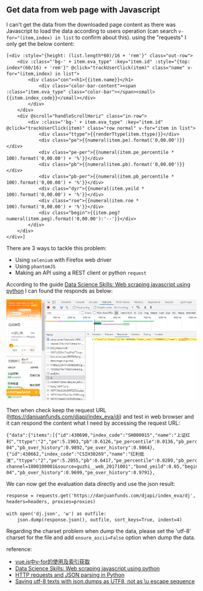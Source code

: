 ## Get data from web page with Javascript

I can't get the data from the downloaded page content as there was Javascript to load the data according to users operation (can search `v-for="(item,index) in list` to confirm about this). using the "requests" I only get the below content:

```
[<div :style="{height: (list.length*60)/16 + 'rem'}" class="out-row">
	<div :class="'bg-' + item.eva_type" :key="item.id" :style="{top: index*(60/16) + 'rem'}" @click="trackUserClick(item)" class="name" v-for="(item,index) in list">
		<div class="con"><h1>{{item.name}}</h1>
			<div class="color-bar-content"><span :class="item.eva_type" class="color-bar"></span><small>{{item.index_code}}</small></div>
		</div>
	</div>
	<div @scroll="handleScrollHoriz" class="in-row">
		<div :class="'bg-' + item.eva_type" :key="item.id" @click="trackUserClick(item)" class="row normal" v-for="item in list">
			<div class="ttype">{{renderTtype(item.ttype)}}</div>
			<div class="pe">{{numeral(item.pe).format('0,00.00')}}</div>
			<div class="pe-per">{{numeral(item.pe_percentile * 100).format('0,00.00') + '%'}}</div>
			<div class="pb">{{numeral(item.pb).format('0,00.00')}}</div>
			<div class="pb-per">{{numeral(item.pb_percentile * 100).format('0,00.00') + '%'}}</div>
			<div class="dyr">{{numeral(item.yeild * 100).format('0,00.00') + '%'}}</div>
			<div class="roe">{{numeral(item.roe * 100).format('0,00.00') + '%'}}</div>
			<div class="begin">{{item.peg?numeral(item.peg).format('0,00.00'):'--'}}</div>
		</div>
	</div>
</div>]
```

There are 3 ways to tackle this problem:

- Using `selenium` with Firefox web driver
- Using `phantomJS`
- Making an API using a REST client or python `request`

According to the guide [Data Science Skills: Web scraping javascript using python](https://towardsdatascience.com/data-science-skills-web-scraping-javascript-using-python-97a29738353f) I can found the responds as below:

![](find-respond-with-javascript-loaded.png)

Then when check keep the request URL (https://danjuanfunds.com/djapi/index_eva/dj) and test in web browser and it can respond the content what I need by accessing the request URL:

```
{"data":{"items":[{"id":430690,"index_code":"SH000015","name":"上证红利","ttype":"2","pe":5.1903,"pb":0.6126,"pe_percentile":0.0136,"pb_percentile":0.0108,"roe":0.118,"yeild":0.0604,"ts":1641225600000,"eva_type":"low","eva_type_int":0,"url":"","bond_yeild":0.05,"begin_at":1316448000000,"created_at":1641292701215,"updated_at":1641292701215,"peg":0.4652,"pb_flag":false,"date":"01-04","pb_over_history":0.9892,"pe_over_history":0.9864},{"id":430662,"index_code":"CSIH30269","name":"红利低波","ttype":"2","pe":5.2055,"pb":0.6417,"pe_percentile":0.0209,"pb_percentile":0.0301,"roe":0.1233,"yeild":0.0562,"ts":1641225600000,"eva_type":"low","eva_type_int":0,"url":"https://danjuanfunds.com/funding/005279?channel=1800100001&source=guzhi__web_20171001","bond_yeild":0.05,"begin_at":1387382400000,"created_at":1641292701215,"updated_at":1641292701215,"peg":0.604,"pb_flag":false,"date":"01-04","pb_over_history":0.9699,"pe_over_history":0.9791},
```

We can now get the evaluation data directly and use the json result:

```
response = requests.get('https://danjuanfunds.com/djapi/index_eva/dj', headers=headers, proxies=proxies)

with open('dj.json', 'w') as outfile:
    json.dump(response.json(), outfile, sort_keys=True, indent=4)
```

Regarding the charset problem when dump the data, please set the 'utf-8' charset for the file and add `ensure_ascii=False` option when dump the data.

reference:

- [vue.js中v-for的使用及索引获取](https://www.cnblogs.com/xulei1992/p/6015416.html)
- [Data Science Skills: Web scraping javascript using python](https://towardsdatascience.com/data-science-skills-web-scraping-javascript-using-python-97a29738353f)
- [HTTP requests and JSON parsing in Python](https://stackoverflow.com/questions/6386308/http-requests-and-json-parsing-in-python)
- [Saving utf-8 texts with json.dumps as UTF8, not as \u escape sequence](https://stackoverflow.com/questions/18337407/saving-utf-8-texts-with-json-dumps-as-utf8-not-as-u-escape-sequence)

